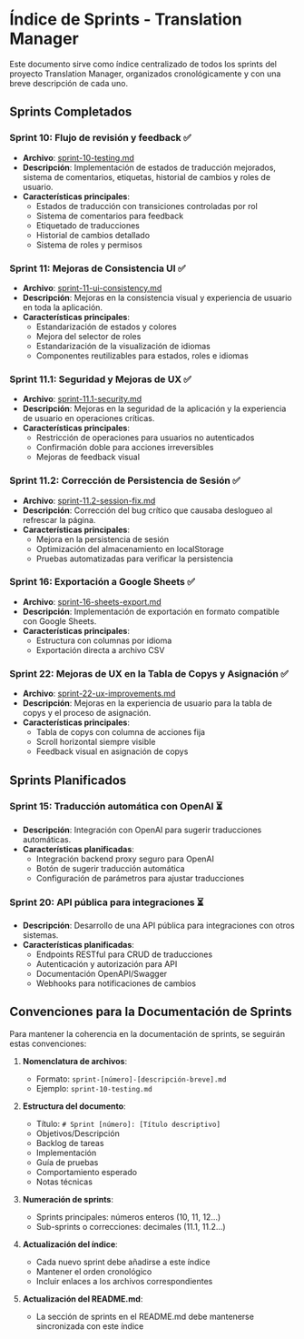 # Índice de Sprints - Translation Manager

Este documento sirve como índice centralizado de todos los sprints del proyecto Translation Manager, organizados cronológicamente y con una breve descripción de cada uno.

## Sprints Completados

### Sprint 10: Flujo de revisión y feedback ✅
- **Archivo**: [sprint-10-testing.md](./sprint-10-testing.md)
- **Descripción**: Implementación de estados de traducción mejorados, sistema de comentarios, etiquetas, historial de cambios y roles de usuario.
- **Características principales**:
  - Estados de traducción con transiciones controladas por rol
  - Sistema de comentarios para feedback
  - Etiquetado de traducciones
  - Historial de cambios detallado
  - Sistema de roles y permisos

### Sprint 11: Mejoras de Consistencia UI ✅
- **Archivo**: [sprint-11-ui-consistency.md](./sprint-11-ui-consistency.md)
- **Descripción**: Mejoras en la consistencia visual y experiencia de usuario en toda la aplicación.
- **Características principales**:
  - Estandarización de estados y colores
  - Mejora del selector de roles
  - Estandarización de la visualización de idiomas
  - Componentes reutilizables para estados, roles e idiomas

### Sprint 11.1: Seguridad y Mejoras de UX ✅
- **Archivo**: [sprint-11.1-security.md](./sprint-11.1-security.md)
- **Descripción**: Mejoras en la seguridad de la aplicación y la experiencia de usuario en operaciones críticas.
- **Características principales**:
  - Restricción de operaciones para usuarios no autenticados
  - Confirmación doble para acciones irreversibles
  - Mejoras de feedback visual

### Sprint 11.2: Corrección de Persistencia de Sesión ✅
- **Archivo**: [sprint-11.2-session-fix.md](./sprint-11.2-session-fix.md)
- **Descripción**: Corrección del bug crítico que causaba deslogueo al refrescar la página.
- **Características principales**:
  - Mejora en la persistencia de sesión
  - Optimización del almacenamiento en localStorage
  - Pruebas automatizadas para verificar la persistencia

### Sprint 16: Exportación a Google Sheets ✅
- **Archivo**: [sprint-16-sheets-export.md](./sprint-16-sheets-export.md)
- **Descripción**: Implementación de exportación en formato compatible con Google Sheets.
- **Características principales**:
  - Estructura con columnas por idioma
  - Exportación directa a archivo CSV

### Sprint 22: Mejoras de UX en la Tabla de Copys y Asignación ✅
- **Archivo**: [sprint-22-ux-improvements.md](./sprint-22-ux-improvements.md)
- **Descripción**: Mejoras en la experiencia de usuario para la tabla de copys y el proceso de asignación.
- **Características principales**:
  - Tabla de copys con columna de acciones fija
  - Scroll horizontal siempre visible
  - Feedback visual en asignación de copys

## Sprints Planificados

### Sprint 15: Traducción automática con OpenAI ⏳
- **Descripción**: Integración con OpenAI para sugerir traducciones automáticas.
- **Características planificadas**:
  - Integración backend proxy seguro para OpenAI
  - Botón de sugerir traducción automática
  - Configuración de parámetros para ajustar traducciones

### Sprint 20: API pública para integraciones ⏳
- **Descripción**: Desarrollo de una API pública para integraciones con otros sistemas.
- **Características planificadas**:
  - Endpoints RESTful para CRUD de traducciones
  - Autenticación y autorización para API
  - Documentación OpenAPI/Swagger
  - Webhooks para notificaciones de cambios

## Convenciones para la Documentación de Sprints

Para mantener la coherencia en la documentación de sprints, se seguirán estas convenciones:

1. **Nomenclatura de archivos**:
   - Formato: `sprint-[número]-[descripción-breve].md`
   - Ejemplo: `sprint-10-testing.md`

2. **Estructura del documento**:
   - Título: `# Sprint [número]: [Título descriptivo]`
   - Objetivos/Descripción
   - Backlog de tareas
   - Implementación
   - Guía de pruebas
   - Comportamiento esperado
   - Notas técnicas

3. **Numeración de sprints**:
   - Sprints principales: números enteros (10, 11, 12...)
   - Sub-sprints o correcciones: decimales (11.1, 11.2...)

4. **Actualización del índice**:
   - Cada nuevo sprint debe añadirse a este índice
   - Mantener el orden cronológico
   - Incluir enlaces a los archivos correspondientes

5. **Actualización del README.md**:
   - La sección de sprints en el README.md debe mantenerse sincronizada con este índice
